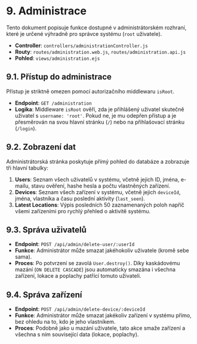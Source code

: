 # 9. Administrace

Tento dokument popisuje funkce dostupné v administrátorském rozhraní, které je určené výhradně pro správce systému (`root` uživatele).

- **Controller**: `controllers/administrationController.js`
- **Routy**: `routes/administration.web.js`, `routes/administration.api.js`
- **Pohled**: `views/administration.ejs`

## 9.1. Přístup do administrace

Přístup je striktně omezen pomocí autorizačního middlewaru `isRoot`.

- **Endpoint**: `GET /administration`
- **Logika**: Middleware `isRoot` ověří, zda je přihlášený uživatel skutečně uživatel s `username: 'root'`. Pokud ne, je mu odepřen přístup a je přesměrován na svou hlavní stránku (`/`) nebo na přihlašovací stránku (`/login`).

## 9.2. Zobrazení dat

Administrátorská stránka poskytuje přímý pohled do databáze a zobrazuje tři hlavní tabulky:

1.  **Users**: Seznam všech uživatelů v systému, včetně jejich ID, jména, e-mailu, stavu ověření, hashe hesla a počtu vlastněných zařízení.
2.  **Devices**: Seznam všech zařízení v systému, včetně jejich `deviceId`, jména, vlastníka a času poslední aktivity (`last_seen`).
3.  **Latest Locations**: Výpis posledních 50 zaznamenaných poloh napříč všemi zařízeními pro rychlý přehled o aktivitě systému.

## 9.3. Správa uživatelů

- **Endpoint**: `POST /api/admin/delete-user/:userId`
- **Funkce**: Administrátor může smazat jakéhokoliv uživatele (kromě sebe sama).
- **Proces**: Po potvrzení se zavolá `User.destroy()`. Díky kaskádovému mazání (`ON DELETE CASCADE`) jsou automaticky smazána i všechna zařízení, lokace a poplachy patřící tomuto uživateli.

## 9.4. Správa zařízení

- **Endpoint**: `POST /api/admin/delete-device/:deviceId`
- **Funkce**: Administrátor může smazat jakékoliv zařízení v systému přímo, bez ohledu na to, kdo je jeho vlastníkem.
- **Proces**: Podobně jako u mazání uživatele, tato akce smaže zařízení a všechna s ním související data (lokace, poplachy).
